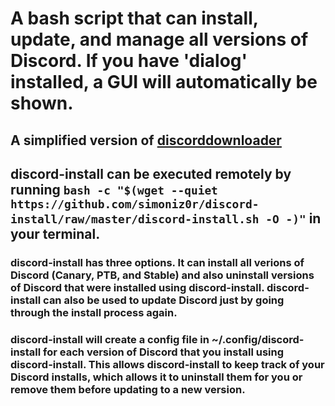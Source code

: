 # A bash script that can install, update, and manage all versions of Discord. If you have 'dialog' installed, a GUI will automatically be shown. 
## A simplified version of [discorddownloader](http://www.simonizor.gq/discorddownloader)

## discord-install can be executed remotely by running `bash -c "$(wget --quiet https://github.com/simoniz0r/discord-install/raw/master/discord-install.sh -O -)"` in your terminal.

### discord-install has three options.  It can install all verions of Discord (Canary, PTB, and Stable) and also uninstall versions of Discord that were installed using discord-install.  discord-install can also be used to update Discord just by going through the install process again.

### discord-install will create a config file in ~/.config/discord-install for each version of Discord that you install using discord-install.  This allows discord-install to keep track of your Discord installs, which allows it to uninstall them for you or remove them before updating to a new version.
